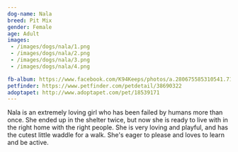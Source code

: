 ```yaml
---
dog-name: Nala
breed: Pit Mix
gender: Female
age: Adult
images:
 - /images/dogs/nala/1.png
 - /images/dogs/nala/2.png
 - /images/dogs/nala/3.png
 - /images/dogs/nala/4.png

fb-album: https://www.facebook.com/K94Keeps/photos/a.280675585310541.71053.263518410359592/1557386467639440/?type=3&theater
petfinder: https://www.petfinder.com/petdetail/38690322
adoptapet: http://www.adoptapet.com/pet/18539171
---
```

Nala is an extremely loving girl who has been failed by humans more than once. She ended up in the shelter twice, but now she is ready to live with in the right home with the right people. She is very loving and playful, and has the cutest little waddle for a walk. She's eager to please and loves to learn and be active. 
